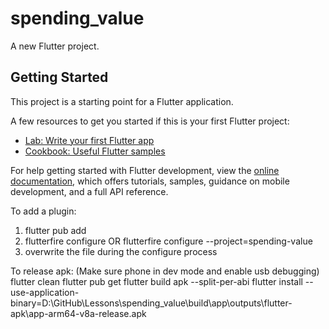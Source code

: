 # spending_value

A new Flutter project.

## Getting Started

This project is a starting point for a Flutter application.

A few resources to get you started if this is your first Flutter project:

- [Lab: Write your first Flutter app](https://docs.flutter.dev/get-started/codelab)
- [Cookbook: Useful Flutter samples](https://docs.flutter.dev/cookbook)

For help getting started with Flutter development, view the
[online documentation](https://docs.flutter.dev/), which offers tutorials,
samples, guidance on mobile development, and a full API reference.

To add a plugin:
1. flutter pub add <plugin-name>
2. flutterfire configure OR flutterfire configure --project=spending-value
3. overwrite the file during the configure process

To release apk:
(Make sure phone in dev mode and enable usb debugging)
flutter clean
flutter pub get
flutter build apk --split-per-abi
flutter install --use-application-binary=D:\GitHub\Lessons\spending_value\build\app\outputs\flutter-apk\app-arm64-v8a-release.apk